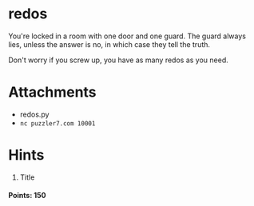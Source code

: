 # redos

You're locked in a room with one door and one guard. The guard always lies, unless the answer is no, in which case they tell the truth.

Don't worry if you screw up, you have as many redos as you need.

# Attachments

- redos.py
- `nc puzzler7.com 10001`

# Hints
1. Title

#### Points: 150